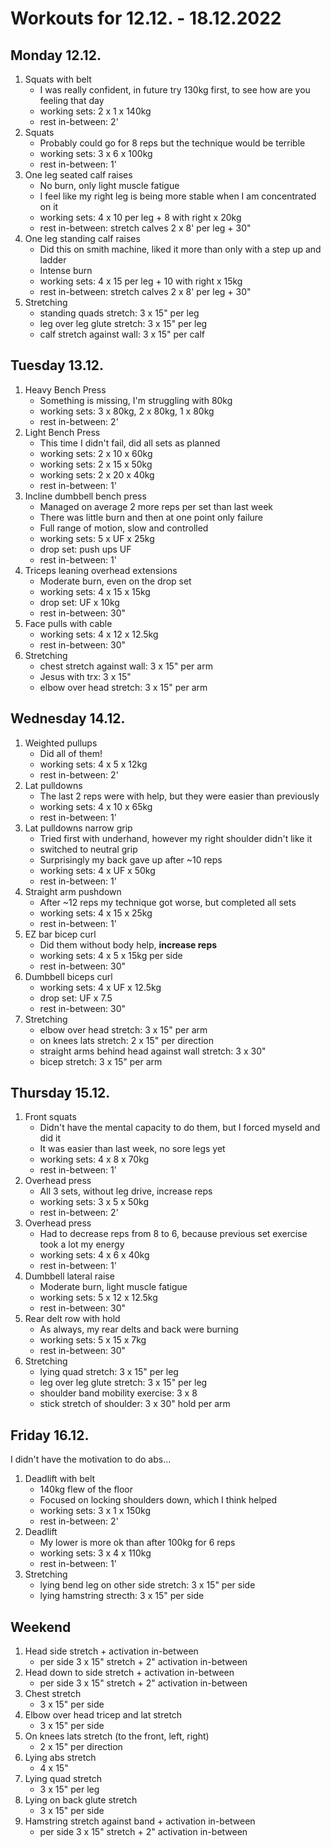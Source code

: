 # Workouts for 12.12. - 18.12.2022

## Monday 12.12.

1. Squats with belt
   - I was really confident, in future try 130kg first, to see how are you feeling that day
   - working sets: 2 x 1 x 140kg
   - rest in-between: 2'
2. Squats
   - Probably could go for 8 reps but the technique would be terrible
   - working sets: 3 x 6 x 100kg
   - rest in-between: 1'
3. One leg seated calf raises
   - No burn, only light muscle fatigue
   - I feel like my right leg is being more stable when I am concentrated on it
   - working sets: 4 x 10 per leg + 8 with right x 20kg
   - rest in-between: stretch calves 2 x 8' per leg + 30"
4. One leg standing calf raises
   - Did this on smith machine, liked it more than only with a step up and ladder
   - Intense burn
   - working sets: 4 x 15 per leg + 10 with right x 15kg
   - rest in-between: stretch calves 2 x 8' per leg + 30"
5. Stretching
   - standing quads stretch: 3 x 15" per leg
   - leg over leg glute stretch: 3 x 15" per leg
   - calf stretch against wall: 3 x 15" per calf

## Tuesday 13.12.

1. Heavy Bench Press
   - Something is missing, I'm struggling with 80kg
   - working sets: 3 x 80kg, 2 x 80kg, 1 x 80kg
   - rest in-between: 2'
2. Light Bench Press
   - This time I didn't fail, did all sets as planned
   - working sets: 2 x 10 x 60kg
   - working sets: 2 x 15 x 50kg
   - working sets: 2 x 20 x 40kg
   - rest in-between: 1'
3. Incline dumbbell bench press
   - Managed on average 2 more reps per set than last week
   - There was little burn and then at one point only failure
   - Full range of motion, slow and controlled
   - working sets: 5 x UF x 25kg
   - drop set: push ups UF
   - rest in-between: 1'
4. Triceps leaning overhead extensions
   - Moderate burn, even on the drop set
   - working sets: 4 x 15 x 15kg
   - drop set: UF x 10kg
   - rest in-between: 30"
5. Face pulls with cable
   - working sets: 4 x 12 x 12.5kg
   - rest in-between: 30"
6. Stretching
   - chest stretch against wall: 3 x 15" per arm
   - Jesus with trx: 3 x 15"
   - elbow over head stretch: 3 x 15" per arm

## Wednesday 14.12.

1. Weighted pullups
   - Did all of them!
   - working sets: 4 x 5 x 12kg
   - rest in-between: 2'
2. Lat pulldowns
   - The last 2 reps were with help, but they were easier than previously
   - working sets: 4 x 10 x 65kg
   - rest in-between: 1'
3. Lat pulldowns narrow grip
   - Tried first with underhand, however my right shoulder didn't like it
   - switched to neutral grip
   - Surprisingly my back gave up after ~10 reps
   - working sets: 4 x UF x 50kg
   - rest in-between: 1'
4. Straight arm pushdown
   - After ~12 reps my technique got worse, but completed all sets
   - working sets: 4 x 15 x 25kg
   - rest in-between: 1'
5. EZ bar bicep curl
   - Did them without body help, **increase reps**
   - working sets: 4 x 5 x 15kg per side
   - rest in-between: 30"
6. Dumbbell biceps curl
   - working sets: 4 x UF x 12.5kg
   - drop set: UF x 7.5
   - rest in-between: 30"
7. Stretching
   - elbow over head stretch: 3 x 15" per arm
   - on knees lats stretch: 2 x 15" per direction
   - straight arms behind head against wall stretch: 3 x 30"
   - bicep stretch: 3 x 15" per arm

## Thursday 15.12.

1. Front squats
   - Didn't have the mental capacity to do them, but I forced myseld and did it
   - It was easier than last week, no sore legs yet
   - working sets: 4 x 8 x 70kg
   - rest in-between: 1'
2. Overhead press
   - All 3 sets, without leg drive, increase reps
   - working sets: 3 x 5 x 50kg
   - rest in-between: 2'
3. Overhead press
   - Had to decrease reps from 8 to 6, because previous set exercise took a lot my energy
   - working sets: 4 x 6 x 40kg
   - rest in-between: 1'
4. Dumbbell lateral raise
   - Moderate burn, light muscle fatigue
   - working sets: 5 x 12 x 12.5kg
   - rest in-between: 30"
5. Rear delt row with hold
   - As always, my rear delts and back were burning
   - working sets: 5 x 15 x 7kg
   - rest in-between: 30"
6. Stretching
   - lying quad stretch: 3 x 15" per leg
   - leg over leg glute stretch: 3 x 15" per leg
   - shoulder band mobility exercise: 3 x 8
   - stick stretch of shoulder: 3 x 30" hold per arm

## Friday 16.12.

I didn't have the motivation to do abs...

1. Deadlift with belt
   - 140kg flew of the floor
   - Focused on locking shoulders down, which I think helped
   - working sets: 3 x 1 x 150kg
   - rest in-between: 2'
2. Deadlift
   - My lower is more ok than after 100kg for 6 reps
   - working sets: 3 x 4 x 110kg
   - rest in-between: 1'
3. Stretching
   - lying bend leg on other side stretch: 3 x 15" per side
   - lying hamstring strecth: 3 x 15" per side

## Weekend

1. Head side stretch + activation in-between
   - per side 3 x 15" stretch + 2" activation in-between
2. Head down to side stretch + activation in-between
   - per side 3 x 15" stretch + 2" activation in-between
3. Chest stretch
   - 3 x 15" per side
4. Elbow over head tricep and lat stretch
   - 3 x 15" per side
5. On knees lats stretch (to the front, left, right)
   - 2 x 15" per direction
6. Lying abs stretch
   - 4 x 15"
7. Lying quad stretch
   - 3 x 15" per leg
8. Lying on back glute stretch
   - 3 x 15" per side
9. Hamstring stretch against band + activation in-between
   - per side 3 x 15" stretch + 2" activation in-between
